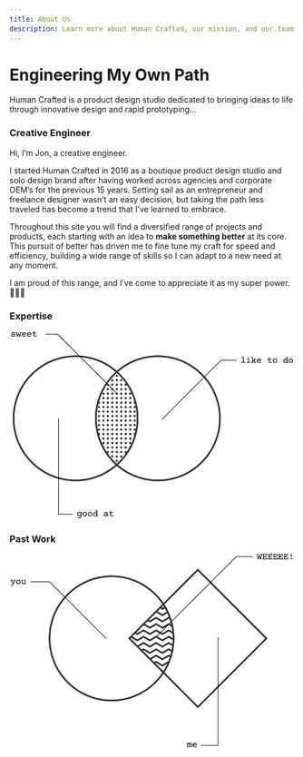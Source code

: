 ```yaml
---
title: About Us
description: Learn more about Human Crafted, our mission, and our team.
---
```


# Engineering My Own Path

Human Crafted is a product design studio dedicated to bringing ideas to life through innovative design and rapid prototyping...

### Creative Engineer

Hi, I’m Jon, a creative engineer.

I started Human Crafted in 2016 as a boutique product design studio and solo design brand after having worked across agencies and corporate OEM’s for the previous 15 years. Setting sail as an entrepreneur and freelance designer wasn’t an easy decision, but taking the path less traveled has become a trend that I’ve learned to embrace.

Throughout this site you will find a diversified range of projects and products, each starting with an idea to **make something better** at its core. This pursuit of better has driven me to fine tune my craft for speed and efficiency, building a wide range of skills so I can adapt to a new need at any moment.

I am proud of this range, and I’ve come to appreciate it as my super power. 🦸🏻‍♂️

### Expertise

![](public/images/vennExpertise.svg)



### Past Work

![](public/images/vennColab.svg)



































